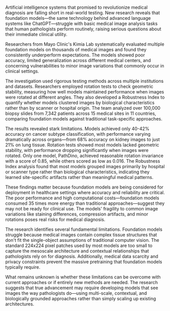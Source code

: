 Artificial intelligence systems that promised to revolutionize medical diagnosis are falling short in real-world testing. New research reveals that foundation models—the same technology behind advanced language systems like ChatGPT—struggle with basic medical image analysis tasks that human pathologists perform routinely, raising serious questions about their immediate clinical utility.

Researchers from Mayo Clinic's Kimia Lab systematically evaluated multiple foundation models on thousands of medical images and found they consistently underperform expectations. The models showed poor accuracy, limited generalization across different medical centers, and concerning vulnerabilities to minor image variations that commonly occur in clinical settings.

The investigation used rigorous testing methods across multiple institutions and datasets. Researchers employed rotation tests to check geometric stability, measuring how well models maintained performance when images were rotated at different angles. They also developed a Robustness Index to quantify whether models clustered images by biological characteristics rather than by scanner or hospital origin. The team analyzed over 100,000 biopsy slides from 7,342 patients across 15 medical sites in 11 countries, comparing foundation models against traditional task-specific approaches.

The results revealed stark limitations. Models achieved only 40-42% accuracy on cancer subtype classification, with performance varying dramatically across organs—from 68% accuracy on kidney images to just 21% on lung tissue. Rotation tests showed most models lacked geometric stability, with performance dropping significantly when images were rotated. Only one model, PathDino, achieved reasonable rotation invariance with a score of 0.85, while others scored as low as 0.016. The Robustness Index analysis found that most models grouped images primarily by hospital or scanner type rather than biological characteristics, indicating they learned site-specific artifacts rather than meaningful medical patterns.

These findings matter because foundation models are being considered for deployment in healthcare settings where accuracy and reliability are critical. The poor performance and high computational costs—foundation models consumed 35 times more energy than traditional approaches—suggest they may not be ready for clinical use. The models' fragility to common image variations like staining differences, compression artifacts, and minor rotations poses real risks for medical diagnosis.

The research identifies several fundamental limitations. Foundation models struggle because medical images contain complex tissue structures that don't fit the single-object assumptions of traditional computer vision. The standard 224x224 pixel patches used by most models are too small to capture the mesoscale architecture and contextual relationships that pathologists rely on for diagnosis. Additionally, medical data scarcity and privacy constraints prevent the massive pretraining that foundation models typically require.

What remains unknown is whether these limitations can be overcome with current approaches or if entirely new methods are needed. The research suggests that true advancement may require developing models that see images the way pathologists do—using multi-scale, contextual, and biologically grounded approaches rather than simply scaling up existing architectures.